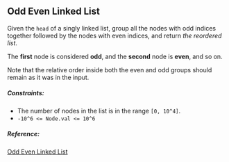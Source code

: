 ## Odd Even Linked List

Given the `head` of a singly linked list, group all the nodes with odd indices together followed by the nodes with even indices, and return _the reordered list_.

The **first** node is considered **odd**, and the **second** node is **even**, and so on.

Note that the relative order inside both the even and odd groups should remain as it was in the input.

##### Constraints:

- The number of nodes in the list is in the range `[0, 10^4]`.
- `-10^6 <= Node.val <= 10^6`

##### Reference:
[Odd Even Linked List](https://leetcode.com/problems/odd-even-linked-list/)
